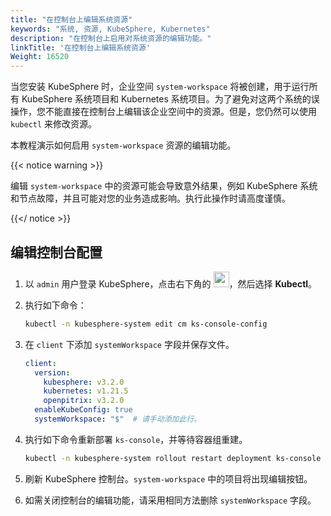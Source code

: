 ```yaml
---
title: "在控制台上编辑系统资源"
keywords: "系统, 资源, KubeSphere, Kubernetes"
description: "在控制台上启用对系统资源的编辑功能。"
linkTitle: '在控制台上编辑系统资源'
Weight: 16520
---
```


当您安装 KubeSphere 时，企业空间 `system-workspace` 将被创建，用于运行所有 KubeSphere 系统项目和 Kubernetes 系统项目。为了避免对这两个系统的误操作，您不能直接在控制台上编辑该企业空间中的资源。但是，您仍然可以使用 `kubectl` 来修改资源。

本教程演示如何启用 `system-workspace` 资源的编辑功能。

{{< notice warning >}}

编辑 `system-workspace` 中的资源可能会导致意外结果，例如 KubeSphere 系统和节点故障，并且可能对您的业务造成影响。执行此操作时请高度谨慎。

{{</ notice >}}

## 编辑控制台配置

1. 以 `admin` 用户登录 KubeSphere，点击右下角的 <img src="/images/docs/common-icons/hammer.png" height="25" width="25" />，然后选择 **Kubectl**。

2. 执行如下命令：

   ```bash
   kubectl -n kubesphere-system edit cm ks-console-config
   ```

3. 在 `client` 下添加 `systemWorkspace` 字段并保存文件。

   ```yaml
   client:
     version:
       kubesphere: v3.2.0
       kubernetes: v1.21.5
       openpitrix: v3.2.0
     enableKubeConfig: true
     systemWorkspace: "$"  # 请手动添加此行。
   ```

4. 执行如下命令重新部署 `ks-console`，并等待容器组重建。

   ```bash
   kubectl -n kubesphere-system rollout restart deployment ks-console
   ```

5. 刷新 KubeSphere 控制台。`system-workspace` 中的项目将出现编辑按钮。

6. 如需关闭控制台的编辑功能，请采用相同方法删除 `systemWorkspace` 字段。